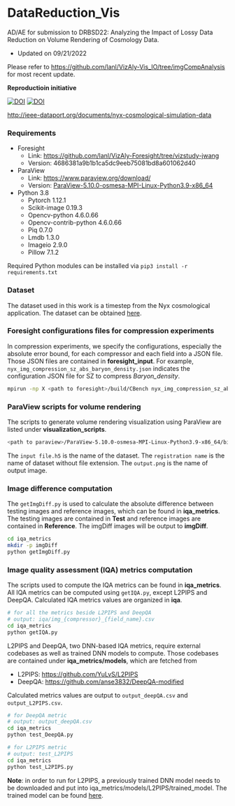 # DataReduction_Vis

AD/AE for submission to DRBSD22: Analyzing the Impact of Lossy Data Reduction on Volume Rendering of Cosmology Data.

- Updated on 09/21/2022

Please refer to https://github.com/lanl/VizAly-Vis_IO/tree/imgCompAnalysis for most recent update.

**Reproductioin initiative**

[![DOI](https://zenodo.org/badge/528606976.svg)](https://zenodo.org/badge/latestdoi/528606976) [![DOI](https://zenodo.org/badge/528893694.svg)](https://zenodo.org/badge/latestdoi/528893694)



http://ieee-dataport.org/documents/nyx-cosmological-simulation-data


### Requirements 
- Foresight
  - Link: https://github.com/lanl/VizAly-Foresight/tree/vizstudy-jwang
  - Version: 4686381a9b1b1ca5dc9eeb75081bd8a601062d40
- ParaView
  - Link: https://www.paraview.org/download/  
  - Version: [ParaView-5.10.0-osmesa-MPI-Linux-Python3.9-x86_64](https://www.paraview.org/paraview-downloads/download.php?submit=Download&version=v5.10&type=binary&os=Linux&downloadFile=ParaView-5.10.0-osmesa-MPI-Linux-Python3.9-x86_64.tar.gz)
- Python 3.8
  - Pytorch 1.12.1
  - Scikit-image 0.19.3
  - Opencv-python 4.6.0.66
  - Opencv-contrib-python 4.6.0.66
  - Piq 0.7.0
  - Lmdb 1.3.0
  - Imageio 2.9.0
  - Pillow 7.1.2

Required Python modules can be installed via ` pip3 install -r requirements.txt `

### Dataset
The dataset used in this work is a timestep from the Nyx cosmological application. The dataset can be obtained [here](https://portal.nersc.gov/project/nyx/highz/512/NVB_C009_l10n512_S12345T692_z54.hdf5).

### Foresight configurations files for compression experiments

In compression experiments, we specify the configurations, especially the absolute error bound, for each compressor and each field into a JSON file. Those JSON files are contained in **foresight_input**. For example, `nyx_img_compression_sz_abs_baryon_density.json` indicates the configuration JSON file for SZ to compress *Baryon_density*.

```bash
mpirun -np X <path to foresight>/build/CBench nyx_img_compression_sz_abs_baryon_density.json
```

### ParaView scripts for volume rendering

The scripts to generate volume rendering visualization using ParaView are listed under **visualization_scripts**.

```bash
<path to paraview>/ParaView-5.10.0-osmesa-MPI-Linux-Python3.9-x86_64/bin/pvpython <path to script>/img_baryon_density_ReOr.py <input file.h5> <registration name> <output.png>
```
The `input file.h5` is the name of the dataset. The `registration name` is the name of dataset without file extension. The `output.png` is the name of output image.

### Image difference computation

The `getImgDiff.py` is used to calculate the absolute difference between testing images and reference images, which can be found in **iqa_metrics**. The testing images are contained in **Test** and reference images are contained in **Reference**. The imgDiff images will be output to **imgDiff**.

```bash
cd iqa_metrics
mkdir -p imgDiff
python getImgDiff.py
```

### Image quality assessment (IQA) metrics computation

The scripts used to compute the IQA metrics can be found in **iqa_metrics**. All IQA metrics can be computed using `getIQA.py`, except L2PIPS and DeepQA. Calculated IQA metrics values are organized in **iqa**.

```bash
# for all the metrics beside L2PIPS and DeepQA
# output: iqa/img_{compressor}_{field_name}.csv
cd iqa_metrics
python getIQA.py 
```

L2PIPS and DeepQA, two DNN-based IQA metrics, require external codebases as well as trained DNN models to compute. Those codebases are contained under **iqa_metrics/models**, which are fetched from

- L2PIPS: https://github.com/YuLvS/L2PIPS
- DeepQA: https://github.com/anse3832/DeepQA-modified

Calculated metrics values are output to `output_deepQA.csv` and `output_L2PIPS.csv`.

```bash
# for DeepQA metric
# output: output_deepQA.csv
cd iqa_metrics
python test_DeepQA.py 

# for L2PIPS metric
# output: test_L2PIPS
cd iqa_metrics
python test_L2PIPS.py 
```

**Note**: in order to run for L2PIPS, a previously trained DNN model needs to be downloaded and put into iqa_metrics/models/L2PIPS/trained_model. The trained model can be found [here](https://drive.google.com/drive/folders/1ClTLIOJrrXX5i_h-EZU9LkXEh5TDAAuc?usp=sharing).
